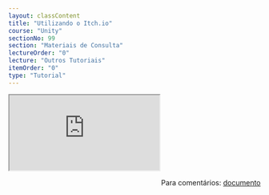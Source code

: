 ```yaml
---
layout: classContent
title: "Utilizando o Itch.io"
course: "Unity"
sectionNo: 99
section: "Materiais de Consulta"
lectureOrder: "0"
lecture: "Outros Tutoriais"
itemOrder: "0"
type: "Tutorial"
---
```


<iframe src="https://docs.google.com/document/d/e/2PACX-1vSv6bTaceV4CM8TvjbDhV-oBGOHKVlPcRtOst7eQGSCxSVWzwBt2UgNN37lNKx2thavOq7eT1yPjQYo/pub?embedded=true"></iframe>

<span style="float:right">Para comentários: [documento](https://docs.google.com/document/d/1axJYeU2rure2JBqYrFzQs5tHkv0DYONWDTBgI87ezSo/edit?usp=sharing)</span>
